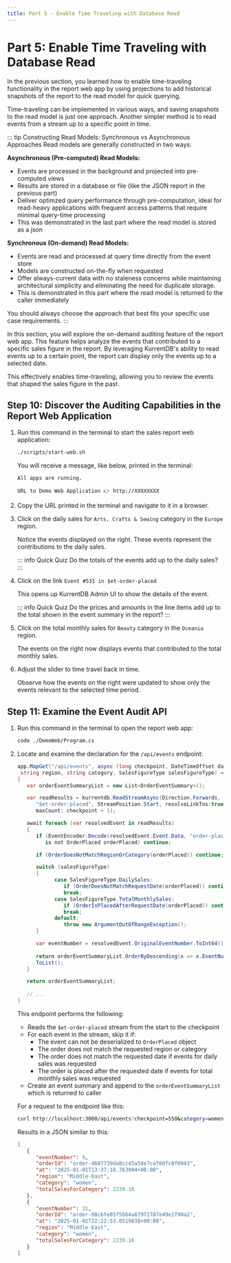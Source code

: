 ```yaml
---
title: Part 5 - Enable Time Traveling with Database Read 
---
```


# Part 5: Enable Time Traveling with Database Read

In the previous section, you learned how to enable time-traveling functionality in the report web app by using projections to add historical snapshots of the report to the read model for quick querying.

Time-traveling can be implemented in various ways, and saving snapshots to the read model is just one approach. Another simpler method is to read events from a stream up to a specific point in time.

::: tip Constructing Read Models: Synchronous vs Asynchronous Approaches
Read models are generally constructed in two ways:

**Asynchronous (Pre-computed) Read Models:**
- Events are processed in the background and projected into pre-computed views
- Results are stored in a database or file (like the JSON report in the previous part)
- Deliver optimzed query performance through pre-computation, ideal for read-heavy applications with frequent access patterns that require minimal query-time processing
- This was demonstrated in the last part where the read model is stored as a json

**Synchronous (On-demand) Read Models:**
- Events are read and processed at query time directly from the event store
- Models are constructed on-the-fly when requested
- Offer always-current data with no staleness concerns while maintaining architectural simplicity and eliminating the need for duplicate storage.
- This is demonstrated in this part where the read model is returned to the caller immediately

You should always choose the approach that best fits your specific use case requirements.
:::

In this section, you will explore the on-demand auditing feature of the report web app. This feature helps analyze the events that contributed to a specific sales figure in the report. By leveraging KurrentDB's ability to read events up to a certain point, the report can display only the events up to a selected date. 

This effectively enables time-traveling, allowing you to review the events that shaped the sales figure in the past.

## Step 10: Discover the Auditing Capabilities in the Report Web Application

1. Run this command in the terminal to start the sales report web application:
   
   ```sh
   ./scripts/start-web.sh
   ```

   You will receive a message, like below, printed in the terminal:

   ```
   All apps are running.

   URL to Demo Web Application 👉 http://XXXXXXXX
   ```

2. Copy the URL printed in the terminal and navigate to it in a browser.

3. Click on the daily sales for `Arts, Crafts & Sewing` category in the `Europe` region.

   Notice the events displayed on the right. These events represent the contributions to the daily sales.

   ::: info Quick Quiz
   Do the totals of the events add up to the daily sales?
   :::

4. Click on the link `Event #531 in $et-order-placed`

   This opens up KurrentDB Admin UI to show the details of the event.

   ::: info Quick Quiz
   Do the prices and amounts in the line items add up to the total shown in the event summary in the report?
   :::

5. Click on the total monthly sales for `Beauty` category in the `Oceania` region.

   The events on the right now displays events that contributed to the total monthly sales.

6. Adjust the slider to time travel back in time.

   Observe how the events on the right were updated to show only the events relevant to the selected time period.

## Step 11: Examine the Event Audit API

1. Run this command in the terminal to open the report web app:

   ```sh
   code ./DemoWeb/Program.cs
   ```

2. Locate and examine the declaration for the `/api/events` endpoint:

   ```cs
   app.MapGet("/api/events", async (long checkpoint, DateTimeOffset date, 
    string region, string category, SalesFigureType salesFigureType) =>
   {
      var orderEventSummaryList = new List<OrderEventSummary>();              // Create a list to hold filtered order events

      var readResults = kurrentdb.ReadStreamAsync(Direction.Forwards,         // Read the stream in the forward direction
         "$et-order-placed", StreamPosition.Start, resolveLinkTos:true,       // from the start of the $et-order-placed stream
         maxCount: checkpoint + 1);                                           // up to the checkpoint + 1 (note: checkpoint is zero-based)

      await foreach (var resolvedEvent in readResults)                        // For each event in the stream
      {         
         if (EventEncoder.Decode(resolvedEvent.Event.Data, "order-placed")    // Try to deserialize the event to an OrderPlaced event
            is not OrderPlaced orderPlaced) continue;                         // Skip this message if it is not an OrderPlaced event

         if (OrderDoesNotMatchRegionOrCategory(orderPlaced)) continue;        // Skip if the order does not match the requested region or category

         switch (salesFigureType)
         {
               case SalesFigureType.DailySales:                               // If the sales figure type is daily sales
                  if (OrderDoesNotMatchRequestDate(orderPlaced)) continue;    // Skip if the order was not placed on the report date
                  break;
               case SalesFigureType.TotalMonthlySales:                        // If the sales figure type is total monthly sales
                  if (OrderIsPlacedAfterRequestDate(orderPlaced)) continue;   // Skip if the order was placed after the report date
                  break;
               default:
                  throw new ArgumentOutOfRangeException();                    // If the sales figure type is not recognized, throw an exception
         }

         var eventNumber = resolvedEvent.OriginalEventNumber.ToInt64();       // Get its event number from the stream
         
         return orderEventSummaryList.OrderByDescending(x => x.EventNumber)   // Order the list by event number in descending order
        .ToList();                                                            // and convert it to a list
      }

      return orderEventSummaryList;
      
      // ...
   }
   ```

   This endpoint performs the following:
   - Reads the `$et-order-placed` stream from the start to the checkpoint
   - For each event in the stream, skip it if:
     - The event can not be deserialized to `OrderPlaced` object
     - The order does not match the requested region or category
     - The order does not match the requested date if events for daily sales was requested
     - The order is placed after the requested date if events for total monthly sales was requested
   - Create an event summary and append to the `orderEventSummaryList` which is returned to caller

   For a request to the endpoint like this:

      ```sh
      curl http://localhost:3000/api/events?checkpoint=550&category=women&region=middle-east&date=2025-01-02&salesFigureType=1
      ```

   Results in a JSON similar to this:

      ```json
      [
         {
            "eventNumber": 9,
            "orderId": "order-4687739da8cc45a58e7caf60fc0f0943",
            "at": "2025-01-01T13:37:18.763904+00:00",
            "region": "Middle-East",
            "category": "women",
            "totalSalesForCategory": 2239.16
         },
         {
            "eventNumber": 31,
            "orderId": "order-08cbfe05f5664a87972787e49e1f90a2",
            "at": "2025-01-02T22:22:53.0519038+00:00",
            "region": "Middle-East",
            "category": "women",
            "totalSalesForCategory": 2239.16
         }
      ]
      ```